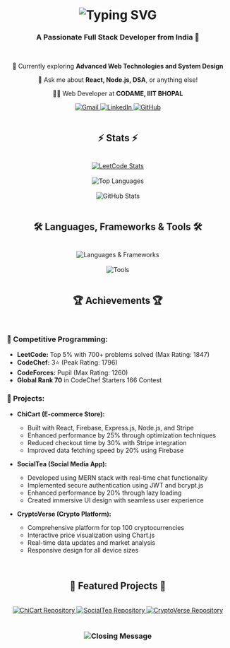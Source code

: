 <h1 align="center">
  <img src="https://readme-typing-svg.herokuapp.com/?font=Righteous&size=35&center=true&vCenter=true&width=500&height=70&duration=4000&lines=Hi+There!+👋;+I'm+Jitesh+Shewaramani!;" alt="Typing SVG" />
</h1>

<h3 align="center">A Passionate Full Stack Developer from India 🚀</h3>
<br/>

<div align="center">
  <p>🌱 Currently exploring <strong>Advanced Web Technologies and System Design</strong></p>
  <p>💬 Ask me about <strong>React, Node.js, DSA</strong>, or anything else!</p>
  <p>👨‍💻 Web Developer at <strong>CODAME, IIIT BHOPAL</strong></p>
</div>

<div align="center">
  <a href="mailto:jiteshshewaramani3@gmail.com">
    <img src="https://img.shields.io/badge/Gmail-333333?style=for-the-badge&logo=gmail&logoColor=red" alt="Gmail" />
  </a>
  <a href="https://www.linkedin.com/in/jitesh-shewaramani-2b9391257" target="_blank">
    <img src="https://img.shields.io/badge/LinkedIn-0077B5?style=for-the-badge&logo=linkedin&logoColor=white" alt="LinkedIn" />
  </a>
  <a href="https://github.com/Jitesh7891" target="_blank">
    <img src="https://img.shields.io/badge/GitHub-181717?style=for-the-badge&logo=github&logoColor=white" alt="GitHub" />
  </a>
</div>

<br/>

<h2 align="center">⚡ Stats ⚡</h2>
<br/>

<div align="center">
  <a href="https://leetcode.com/Jitesh5431">
    <img src="https://leetcard.jacoblin.cool/Jitesh5431?theme=dark&font=Noto%20Sans%20Math&ext=heatmap" alt="LeetCode Stats" />
  </a>
  <br/><br/>
  <img src="https://github-readme-stats.vercel.app/api/top-langs/?username=Jitesh7891&hide=HTML&langs_count=8&layout=compact&theme=react&border_radius=10&size_weight=0.5&count_weight=0.5" alt="Top Languages" />
  <br/><br/>
  <img src="https://github-readme-stats.vercel.app/api?username=Jitesh7891&show_icons=true&theme=react&border_color=61dafb&border_radius=10" alt="GitHub Stats" />
</div>

<br/>

<h2 align="center">🛠️ Languages, Frameworks & Tools 🛠️</h2>
<br/>

<div align="center">
  <img src="https://skillicons.dev/icons?i=javascript,typescript,react,nodejs,express,mongodb" alt="Languages & Frameworks" />
  <br/><br/>
  <img src="https://skillicons.dev/icons?i=nextjs,redux,tailwind,materialui,firebase,git" alt="Tools" />
</div>

<br/>

<h2 align="center">🏆 Achievements 🏆</h2>
<br/>

### 🥇 Competitive Programming:
- **LeetCode:** Top 5% with 700+ problems solved (Max Rating: 1847)
- **CodeChef:** 3⭐ (Peak Rating: 1796)
- **CodeForces:** Pupil (Max Rating: 1260)
- **Global Rank 70** in CodeChef Starters 166 Contest

### 🚀 Projects:
- **ChiCart (E-commerce Store):**
  - Built with React, Firebase, Express.js, Node.js, and Stripe
  - Enhanced performance by 25% through optimization techniques
  - Reduced checkout time by 30% with Stripe integration
  - Improved data fetching speed by 20% using Firebase

- **SocialTea (Social Media App):**
  - Developed using MERN stack with real-time chat functionality
  - Implemented secure authentication using JWT and bcrypt.js
  - Enhanced performance by 20% through lazy loading
  - Created immersive UI design with seamless user experience

- **CryptoVerse (Crypto Platform):**
  - Comprehensive platform for top 100 cryptocurrencies
  - Interactive price visualization using Chart.js
  - Real-time data updates and market analysis
  - Responsive design for all device sizes

<br/>

<h2 align="center">📌 Featured Projects 📌</h2>
<br/>

<div align="center">
  <a href="https://github.com/Jitesh7891/ChiCart">
    <img src="https://github-readme-stats.vercel.app/api/pin/?username=Jitesh7891&repo=ChicCart&theme=react&border_color=61dafb&border_radius=10" alt="ChiCart Repository" />
  </a>
  <a href="https://github.com/Jitesh7891/SocialTea">
    <img src="https://github-readme-stats.vercel.app/api/pin/?username=Jitesh7891&repo=SocialTea&theme=react&border_color=61dafb&border_radius=10" alt="SocialTea Repository" />
  </a>
  <a href="https://github.com/Jitesh7891/CryptoVerse">
    <img src="https://github-readme-stats.vercel.app/api/pin/?username=Jitesh7891&repo=CryptoVerse&theme=react&border_color=61dafb&border_radius=10" alt="CryptoVerse Repository" />
  </a>
</div>

<br/>

<h3 align="center">
  <img src="https://readme-typing-svg.herokuapp.com/?font=Righteous&size=25&center=true&vCenter=true&width=500&height=70&duration=4000&lines=Thanks+for+visiting!+✌️;+Shoot+me+a+message+on+LinkedIn!;Always+open+to+collaborate+:)" alt="Closing Message" />
</h3>

<br/>
